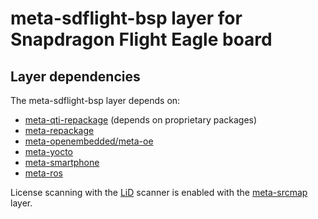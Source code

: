 # meta-sdflight-bsp layer for Snapdragon Flight Eagle board

## Layer dependencies

The meta-sdflight-bsp layer depends on:

- [meta-qti-repackage](https://github.com/ATLFlight/meta-qti-repackage) (depends on proprietary packages)
- [meta-repackage](https://github.com/ATLFlight/meta-repackage)
- [meta-openembedded/meta-oe](http://git.openembedded.org/meta-openembedded/tree/?h=morty)
- [meta-yocto](https://git.yoctoproject.org/cgit/cgit.cgi/poky/tree/?h=morty)
- [meta-smartphone](https://github.com/shr-distribution/meta-smartphone)
- [meta-ros](https://github.com/bmwcarit/meta-ros)

License scanning with the [LiD](https://source.codeaurora.org/external/qostg/lid) 
scanner is enabled with the [meta-srcmap](https://github.qualcomm.com/mcharleb/meta-srcmap) layer.
